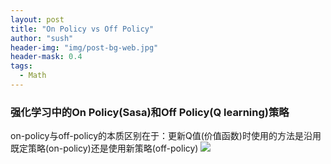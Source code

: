 ```yaml
---
layout: post
title: "On Policy vs Off Policy"
author: "sush"
header-img: "img/post-bg-web.jpg"
header-mask: 0.4
tags:
  - Math
---
```

### **强化学习中的On Policy(Sasa)和Off Policy(Q learning)策略**
on-policy与off-policy的本质区别在于：更新Q值(价值函数)时使用的方法是沿用既定策略(on-policy)还是使用新策略(off-policy)
<img src="/blog/img/in-post/on_off_policy.png">



